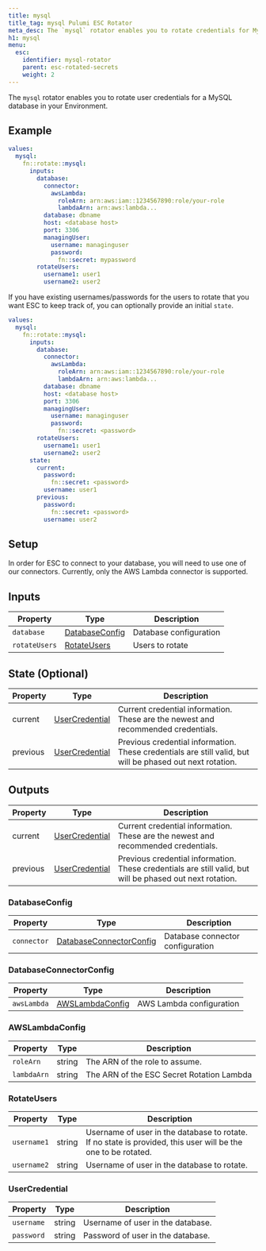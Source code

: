 ```yaml
---
title: mysql
title_tag: mysql Pulumi ESC Rotator
meta_desc: The `mysql` rotator enables you to rotate credentials for MySQL.
h1: mysql
menu:
  esc:
    identifier: mysql-rotator
    parent: esc-rotated-secrets
    weight: 2
---
```


The `mysql` rotator enables you to rotate user credentials for a MySQL database in your Environment.

## Example

```yaml
values:
  mysql:
    fn::rotate::mysql:
      inputs:
        database:
          connector:
            awsLambda:
              roleArn: arn:aws:iam::1234567890:role/your-role
              lambdaArn: arn:aws:lambda...
          database: dbname
          host: <database host>
          port: 3306
          managingUser:
            username: managinguser
            password:
              fn::secret: mypassword
        rotateUsers:
          username1: user1
          username2: user2
```

If you have existing usernames/passwords for the users to rotate that you want ESC to keep track of, you can optionally provide an initial `state`.

```yaml
values:
  mysql:
    fn::rotate::mysql:
      inputs:
        database:
          connector:
            awsLambda:
              roleArn: arn:aws:iam::1234567890:role/your-role
              lambdaArn: arn:aws:lambda...
          database: dbname
          host: <database host>
          port: 3306
          managingUser:
            username: managinguser
            password:
              fn::secret: <password>
        rotateUsers:
          username1: user1
          username2: user2
      state:
        current:
          password:
            fn::secret: <password>
          username: user1
        previous:
          password:
            fn::secret: <password>
          username: user2
```

## Setup

In order for ESC to connect to your database, you will need to use one of our connectors. Currently, only the AWS Lambda connector is supported.

## Inputs

| Property      | Type                              | Description            |
|---------------|-----------------------------------|------------------------|
| `database`    | [DatabaseConfig](#databaseconfig) | Database configuration |
| `rotateUsers` | [RotateUsers](#rotateusers)       | Users to rotate        |

## State (Optional)

| Property | Type                              | Description                                                                                               |
|----------|-----------------------------------|-----------------------------------------------------------------------------------------------------------|
| current  | [UserCredential](#usercredential) | Current credential information. These are the newest and recommended credentials.                         |
| previous | [UserCredential](#usercredential) | Previous credential information. These credentials are still valid, but will be phased out next rotation. |

## Outputs

| Property | Type                              | Description                                                                                               |
|----------|-----------------------------------|-----------------------------------------------------------------------------------------------------------|
| current  | [UserCredential](#usercredential) | Current credential information. These are the newest and recommended credentials.                         |
| previous | [UserCredential](#usercredential) | Previous credential information. These credentials are still valid, but will be phased out next rotation. |

### DatabaseConfig

| Property    | Type                                                | Description                      |
|-------------|-----------------------------------------------------|----------------------------------|
| `connector` | [DatabaseConnectorConfig](#databaseconnectorconfig) | Database connector configuration |

### DatabaseConnectorConfig

| Property    | Type                                                | Description                      |
|-------------|-----------------------------------------------------|----------------------------------|
| `awsLambda` | [AWSLambdaConfig](#awslambdaconfig)                 | AWS Lambda configuration         |

### AWSLambdaConfig

| Property    | Type   | Description                               |
|-------------|--------|-------------------------------------------|
| `roleArn`   | string | The ARN of the role to assume.            |
| `lambdaArn` | string | The ARN of the ESC Secret Rotation Lambda |

### RotateUsers

| Property    | Type   | Description                                                                                                   |
|-------------|--------|---------------------------------------------------------------------------------------------------------------|
| `username1` | string | Username of user in the database to rotate. If no state is provided, this user will be the one to be rotated. |
| `username2` | string | Username of user in the database to rotate.                                                                   |

### UserCredential

| Property   | Type   | Description                       |
|------------|--------|-----------------------------------|
| `username` | string | Username of user in the database. |
| `password` | string | Password of user in the database. |
